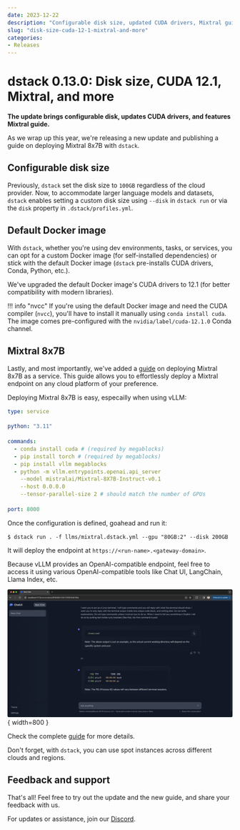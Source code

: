 ```yaml
---
date: 2023-12-22
description: "Configurable disk size, updated CUDA drivers, Mixtral guide, and more."
slug: "disk-size-cuda-12-1-mixtral-and-more"
categories:
- Releases
---
```


# dstack 0.13.0: Disk size, CUDA 12.1, Mixtral, and more

__The update brings configurable disk, updates CUDA drivers, and features Mixtral guide.__

As we wrap up this year, we're releasing a new update and publishing a guide
on deploying Mixtral 8x7B with `dstack`.

<!-- more -->

## Configurable disk size

Previously, `dstack` set the disk size to `100GB` regardless of the cloud provider. Now, to accommodate larger language
models and datasets, `dstack` enables setting a custom disk size using `--disk` in `dstack run` or via the `disk`
property in `.dstack/profiles.yml`.

## Default Docker image

With `dstack`, whether you're using dev environments, tasks, or services, you can opt for a custom Docker image (for
self-installed dependencies) or stick with the default Docker image (`dstack` pre-installs CUDA drivers, Conda, Python,
etc.).

We've upgraded the default Docker image's CUDA drivers to 12.1 (for better compatibility with modern libraries).

!!! info "nvcc"
    If you're using the default Docker image and need the CUDA compiler (`nvcc`), you'll have to install it manually using
    `conda install cuda`. The image comes pre-configured with the 
    `nvidia/label/cuda-12.1.0` Conda channel.

## Mixtral 8x7B

Lastly, and most importantly, we've added a [guide](../../examples/mixtral.md) on deploying Mixtral 8x7B as a service. This guide allows you to
effortlessly deploy a Mixtral endpoint on any cloud platform of your preference.

Deploying Mixtral 8x7B is easy, especailly when using vLLM:

<div editor-title="llms/mixtral/vllm.dstack.yml"> 

```yaml
type: service

python: "3.11"

commands:
  - conda install cuda # (required by megablocks)
  - pip install torch # (required by megablocks)
  - pip install vllm megablocks
  - python -m vllm.entrypoints.openai.api_server
    --model mistralai/Mixtral-8X7B-Instruct-v0.1
    --host 0.0.0.0
    --tensor-parallel-size 2 # should match the number of GPUs

port: 8000
```

</div>

Once the configuration is defined, goahead and run it:

<div class="termy">

```shell
$ dstack run . -f llms/mixtral.dstack.yml --gpu "80GB:2" --disk 200GB
```

</div>

It will deploy the endpoint at `https://<run-name>.<gateway-domain>`.

Because vLLM provides an OpenAI-compatible endpoint, feel free to access it using various OpenAI-compatible tools like
Chat UI, LangChain, Llama Index, etc.

![](../../assets/images/dstack-mixtral-chat-ui.png){ width=800 }

Check the complete [guide](../../examples/mixtral.md) for more details.

Don't forget, with `dstack`, you can use spot instances across
different clouds and regions.

## Feedback and support

That's all! Feel free to try out the update and the new guide, and share your feedback with us.

For updates or assistance, join our [Discord](https://discord.gg/u8SmfwPpMd).

